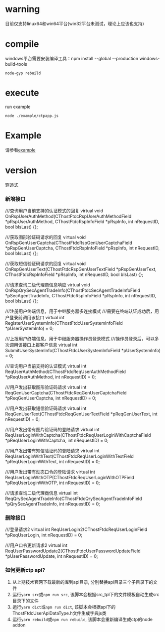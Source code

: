 # warning
目前仅支持linux64和win64平台(win32平台未测试，理论上应该也支持)

# compile
windows平台需要安装编译工具：npm install --global --production windows-build-tools
```
node-gyp rebuild

```

# execute
run example
```
node ./example/ctpapp.js

```

# Example
请参看[example](https://github.com/iamweilee/nodectp-example.git)

# version
穿透式


### 新增接口
///查询用户当前支持的认证模式的回复
virtual void OnRspUserAuthMethod(CThostFtdcRspUserAuthMethodField *pRspUserAuthMethod, CThostFtdcRspInfoField *pRspInfo, int nRequestID, bool bIsLast) {};

///获取图形验证码请求的回复
virtual void OnRspGenUserCaptcha(CThostFtdcRspGenUserCaptchaField *pRspGenUserCaptcha, CThostFtdcRspInfoField *pRspInfo, int nRequestID, bool bIsLast) {};

///获取短信验证码请求的回复
virtual void OnRspGenUserText(CThostFtdcRspGenUserTextField *pRspGenUserText, CThostFtdcRspInfoField *pRspInfo, int nRequestID, bool bIsLast) {};

///请求查询二级代理商信息响应
virtual void OnRspQrySecAgentTradeInfo(CThostFtdcSecAgentTradeInfoField *pSecAgentTradeInfo, CThostFtdcRspInfoField *pRspInfo, int nRequestID, bool bIsLast) {};

///注册用户终端信息，用于中继服务器多连接模式
///需要在终端认证成功后，用户登录前调用该接口
virtual int RegisterUserSystemInfo(CThostFtdcUserSystemInfoField *pUserSystemInfo) = 0;

///上报用户终端信息，用于中继服务器操作员登录模式
///操作员登录后，可以多次调用该接口上报客户信息
virtual int SubmitUserSystemInfo(CThostFtdcUserSystemInfoField *pUserSystemInfo) = 0;

///查询用户当前支持的认证模式
virtual int ReqUserAuthMethod(CThostFtdcReqUserAuthMethodField *pReqUserAuthMethod, int nRequestID) = 0;

///用户发出获取图形验证码请求
virtual int ReqGenUserCaptcha(CThostFtdcReqGenUserCaptchaField *pReqGenUserCaptcha, int nRequestID) = 0;

///用户发出获取短信验证码请求
virtual int ReqGenUserText(CThostFtdcReqGenUserTextField *pReqGenUserText, int nRequestID) = 0;

///用户发出带有图片验证码的登陆请求
virtual int ReqUserLoginWithCaptcha(CThostFtdcReqUserLoginWithCaptchaField *pReqUserLoginWithCaptcha, int nRequestID) = 0;

///用户发出带有短信验证码的登陆请求
virtual int ReqUserLoginWithText(CThostFtdcReqUserLoginWithTextField *pReqUserLoginWithText, int nRequestID) = 0;

///用户发出带有动态口令的登陆请求
virtual int ReqUserLoginWithOTP(CThostFtdcReqUserLoginWithOTPField *pReqUserLoginWithOTP, int nRequestID) = 0;

///请求查询二级代理商信息
virtual int ReqQrySecAgentTradeInfo(CThostFtdcQrySecAgentTradeInfoField *pQrySecAgentTradeInfo, int nRequestID) = 0;


### 删除接口
///登录请求2
virtual int ReqUserLogin2(CThostFtdcReqUserLoginField *pReqUserLogin, int nRequestID) = 0;

///用户口令更新请求2
virtual int ReqUserPasswordUpdate2(CThostFtdcUserPasswordUpdateField *pUserPasswordUpdate, int nRequestID) = 0;

### 如何更新ctp api?
1. 从上期技术官网下载最新的库到api目录, 分别替换api目录三个子目录下的文件
2. 运行`yarn src`或`npm run src`, 该脚本会根据src_tpl下的文件模板自动生成src目录下的文件
2. 运行`yarn dict`或`npm run dict`, 该脚本会根据api下的ThostFtdcUserApiDataType.h文件生成字典js类
3. 运行`yarn rebuild`或`npm run rebuild`, 该脚本会重新编译生成ctp的node addon
